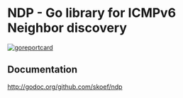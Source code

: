 # NDP - Go library for ICMPv6 Neighbor discovery

[![goreportcard]](https://goreportcard.com/report/github.com/skoef/ndp)

## Documentation
http://godoc.org/github.com/skoef/ndp


[goreportcard]: https://goreportcard.com/badge/github.com/skoef/ndp
